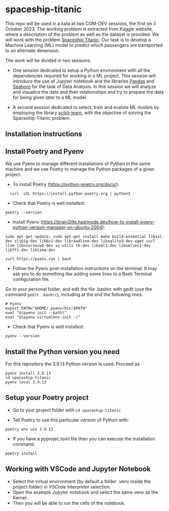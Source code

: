 # spaceship-titanic

This repo will be used in a kata at two COM-DEV sessions, the first on 3 October 2023. The working problem is extracted from Kaggle website, where a description of the problem as well as the dataset is provided. We will work with the problem [Spaceship Titanic](https://www.kaggle.com/competitions/spaceship-titanic/). Our task is to develop a Machine Learning (ML) model to predict which passengers are transported to an alternate dimension.

The work will be divided in two sessions:

- One session dedicated to setup a Python environment with all the dependencies required for working in a ML project. This session will introduce the use of Jupyter notebook and the libraries [Pandas](https://pandas.pydata.org/docs/getting_started/index.html) and [Seaborn](https://seaborn.pydata.org/tutorial/introduction.html) for the task of Data Analysis. In this session we will analyze and visualice the data and their relationships and try to prepare the data for being given later to a ML model.

- A second session dedicated to select, train and evalute ML models by employing the library [scikit-learn](https://scikit-learn.org/stable/getting_started.html), with the objective of solving the Spaceship-Titanic problem.

## Installation instructions

## Install Poetry and Pyenv
We use Pyenv to manage different installations of Python in the same machine and we use Poetry to manage the Python packages of a given project.

- To install Poetry (<https://python-poetry.org/docs/>):

```
  curl -sSL https://install.python-poetry.org | python3 -
```

- Check that Poetry is well installed:
```
poetry --version
```

- Install Pyenv (<https://brain2life.hashnode.dev/how-to-install-pyenv-python-version-manager-on-ubuntu-2004>):

```
sudo apt-get update; sudo apt-get install make build-essential libssl-dev zlib1g-dev libbz2-dev libreadline-dev libsqlite3-dev wget curl llvm libncursesw5-dev xz-utils tk-dev libxml2-dev libxmlsec1-dev libffi-dev liblzma-dev

curl https://pyenv.run | bash
```

- Follow the Pyenv post-installation instructions on the terminal. It may ask you to do something like adding some lines to a Bash Terminal configuration file.

Go to your personal folder, and edit the file .bashrc with gedit (use the command `gedit .bashrc`), including at the end the following lines:

```
# Pyenv
export PATH="$HOME/.pyenv/bin:$PATH"
eval "$(pyenv init --path)"
eval "$(pyenv virtualenv-init -)"
```

- Check that Pyenv is well installed:
```
pyenv --version
```

## Install the Python version you need
For this repository the 3.9.13 Python version is used. Proceed as

```
pyenv install 3.9.13
cd spaceship-titanic
pyenv local 3.9.13
```

## Setup your Poetry project
- Go to your project folder with `cd spaceship-titanic`

- Tell Poetry to use this particular version of Python with: 
```
poetry env use 3.9.13
```

- If you have a pyprojec.toml file then you can execute the installation command.
```
poetry install
```

## Working with VSCode and Jupyter Notebook

- Select the virtual environment (by default a folder .venv inside the project folder) in VSCode Interpreter selection.
- Open the example Jupyter notebook and select the same venv as the Kernel.
- Then you will be able to run the cells of the notebook.
